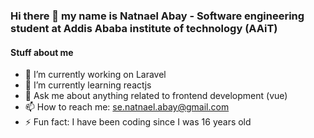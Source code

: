 ### Hi there 👋 my name is Natnael Abay - Software engineering student at Addis Ababa institute of technology (AAiT)

#### Stuff about me 

- 🔭 I’m currently working on Laravel
- 🌱 I’m currently learning reactjs
- 💬 Ask me about anything related to frontend development (vue)
- 📫 How to reach me: se.natnael.abay@gmail.com
- ⚡ Fun fact: I have been coding since I was 16 years old

